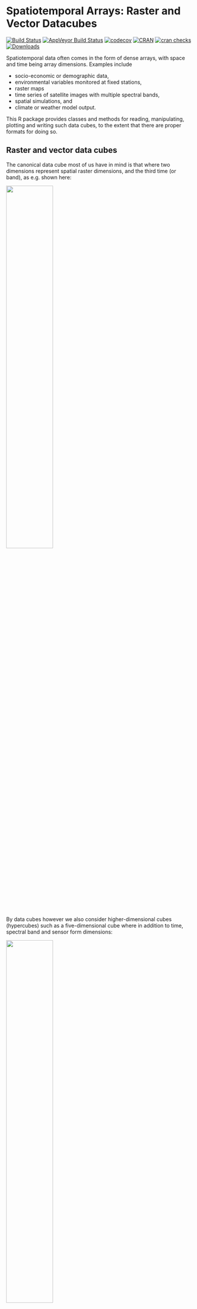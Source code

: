 
<!-- README.md is generated from README.Rmd. Please edit that file - rmarkdown::render('README.Rmd', output_format = 'github_document', output_file = 'README.md') -->
Spatiotemporal Arrays: Raster and Vector Datacubes
==================================================

[![Build Status](https://travis-ci.org/r-spatial/stars.png?branch=master)](https://travis-ci.org/r-spatial/stars) [![AppVeyor Build Status](https://ci.appveyor.com/api/projects/status/github/r-spatial/stars?branch=master&svg=true)](https://ci.appveyor.com/project/edzerpebesma/stars) [![codecov](https://codecov.io/gh/r-spatial/stars/branch/master/graph/badge.svg)](https://codecov.io/gh/r-spatial/stars) [![CRAN](http://www.r-pkg.org/badges/version/stars)](https://cran.r-project.org/package=stars) [![cran checks](https://cranchecks.info/badges/worst/stars)](https://cran.r-project.org/web/checks/check_results_stars.html) [![Downloads](http://cranlogs.r-pkg.org/badges/stars?color=brightgreen)](http://www.r-pkg.org/pkg/stars)

Spatiotemporal data often comes in the form of dense arrays, with space and time being array dimensions. Examples include

-   socio-economic or demographic data,
-   environmental variables monitored at fixed stations,
-   raster maps
-   time series of satellite images with multiple spectral bands,
-   spatial simulations, and
-   climate or weather model output.

This R package provides classes and methods for reading, manipulating, plotting and writing such data cubes, to the extent that there are proper formats for doing so.

Raster and vector data cubes
----------------------------

The canonical data cube most of us have in mind is that where two dimensions represent spatial raster dimensions, and the third time (or band), as e.g. shown here:

<img src="https://raw.githubusercontent.com/r-spatial/stars/master/images/cube1.png" width="50%" />

By data cubes however we also consider higher-dimensional cubes (hypercubes) such as a five-dimensional cube where in addition to time, spectral band and sensor form dimensions:

<img src="https://raw.githubusercontent.com/r-spatial/stars/master/images/cube2.png" width="50%" />

or lower-dimensional cubes such as a raster image:

``` r
suppressPackageStartupMessages(library(tidyverse))
library(stars)
# Loading required package: abind
# Loading required package: sf
# Linking to GEOS 3.7.0, GDAL 2.4.0, PROJ 5.2.0
tif = system.file("tif/L7_ETMs.tif", package = "stars")
read_stars(tif) %>%
  slice(index = 1, along = "band") %>%
  plot()
```

![](images/unnamed-chunk-3-1.png)

Raster data do not need to be regular and aligned with North/East, and package `stars` supports besides *regular* also *rotated*, *sheared*, *rectilinear* and *curvilinear* rasters:

![](images/unnamed-chunk-4-1.png)

Vector data cubes arise when we do not have two regularly discretized spatial dimensions, but a single dimension indicating spatial feature geometries, such as polygons (e.g. denoting administrative regions):

<img src="https://raw.githubusercontent.com/r-spatial/stars/master/images/cube3.png" width="50%" />

or points (e.g. denoting sensor locations):

<img src="https://raw.githubusercontent.com/r-spatial/stars/master/images/cube4.png" width="50%" />

NetCDF, GDAL
------------

`stars` provides two functions to read data: `read_ncdf` and `read_stars`, where the latter reads through GDAL. (In the future, both will be integrated in `read_stars`.) For reading NetCDF files, package `RNetCDF` is used, for reading through GDAL, package `sf` provides the binary linking to GDAL.

For vector and raster operations, `stars` uses as much as possible the routines available in GDAL and PROJ (e.g. `st_transform`, `rasterize`, `polygonize`, `warp`).

Out-of-memory (on-disk) rasters
-------------------------------

Package `stars` provides `stars_proxy` objects (currently only when read through GDAL), which contain only the dimensions metadata and pointers to the files on disk. These objects work lazily: reading and processing data is postponed to the moment that pixels are really needed (at plot time, or when writing to disk), and is done at the lowest spatial resolution possible that still fulfills the resolution of the graphics device. More details are found in the [stars proxy vignette](https://r-spatial.github.io/stars/articles/stars2.html).

The following methods are currently available for `stars_proxy` objects:

``` r
methods(class = "stars_proxy")
#  [1] [              adrop          aggregate      aperm         
#  [5] as.data.frame  c              coerce         dim           
#  [9] initialize     Math           merge          Ops           
# [13] plot           predict        print          show          
# [17] slotsFromS3    split          st_apply       st_as_stars   
# [21] st_crop        st_redimension write_stars   
# see '?methods' for accessing help and source code
```

Raster-vector example
---------------------

In the following, a curvilinear grid with hourly precipitation values of a hurricane is imported and the first 12 time steps are plotted:

``` r
library(stars)
suppressPackageStartupMessages(library(dplyr)) # for slice generic
prec_file = system.file("nc/test_stageiv_xyt.nc", package = "stars")
(prec = read_ncdf(prec_file, curvilinear = c("lon", "lat"), ignore_bounds = TRUE))
# Warning: Could not parse expression: '`kg` `m`^-2'. Returning as a single
# symbolic unit()
# stars object with 3 dimensions and 1 attribute
# attribute(s):
#  Total_precipitation_surface_1_Hour_Accumulation [kg/m^2]
#  Min.   :  0.000                                         
#  1st Qu.:  0.000                                         
#  Median :  0.750                                         
#  Mean   :  4.143                                         
#  3rd Qu.:  4.630                                         
#  Max.   :163.750                                         
# dimension(s):
#      from  to                  offset   delta                       refsys
# x       1  87                      NA      NA +proj=longlat +datum=WGS8...
# y       1 118                      NA      NA +proj=longlat +datum=WGS8...
# time    1  23 2018-09-13 18:30:00 UTC 1 hours                      POSIXct
#      point                         values    
# x       NA [87x118] -80.6113,...,-74.8822 [x]
# y       NA   [87x118] 32.4413,...,37.6193 [y]
# time    NA                           NULL    
# curvilinear grid
prec %>%
  slice(index = 1:12, along = "time") %>%
  plot(downsample = c(5, 5, 1))
```

![](images/unnamed-chunk-8-1.png)

and next, intersected with with the counties of North Carolina, where the maximum precipitation intensity was obtained per county, and plotted:

``` r
nc = sf::read_sf(system.file("gpkg/nc.gpkg", package = "sf"), "nc.gpkg")
nc = st_transform(nc, st_crs(prec)) # transform from NAD27 to WGS84
a = aggregate(prec, nc, max)
# although coordinates are longitude/latitude, st_intersects assumes that they are planar
# although coordinates are longitude/latitude, st_intersects assumes that they are planar
plot(a, max.plot = 23)
```

![](images/unnamed-chunk-9-1.png)

Other packages for data cubes
-----------------------------

### [`gdalcubes`](https://github.com/appelmar/gdalcubes_R/)

Package `gdalcubes` can be used to create data cubes (or functions from them) from image collections, sets of multi-band images with different

-   spatial resolution
-   spatial extent
-   coordinate reference systems (e.g., spread over multiple UTM zones)
-   observation times

and does this by resampling and/or aggregating over space and/or time; it heavily reuses GDAL VRT's and gdalwarp for spatial resampling and/or warping.

### [`ncdfgeom`](https://github.com/USGS-R/ncdfgeom)

`ncdfgeom` reads and writes vector data cubes from and to netcdf files in a standards-compliant way.

### [`raster`](https://github.com/rspatial/raster/)

Package `raster` is a powerful package for handling raster maps and stacks of raster maps both in memory and on disk, but does not address

-   non-raster time series,
-   rasters time series with multiple attributes,
-   rasters with mixed type attributes (e.g., numeric, logical and factor)
-   rectilinear or curvilinear rasters

A list of `stars` commands matching existing `raster` commands is found in this [wiki](https://github.com/r-spatial/stars/wiki/How-%60raster%60-functions-map-to-%60stars%60-functions). A list of translations in the opposite direction (from `stars` to `raster`) still needs to be made.

Other `stars` resources:
------------------------

-   blog posts: [first](http://r-spatial.org/r/2017/11/23/stars1.html), [second](https://www.r-spatial.org/r/2018/03/22/stars2.html), [third](https://www.r-spatial.org/r/2018/03/23/stars3.html)
-   vignettes: [first](https://r-spatial.github.io/stars/articles/stars1.html), [second](https://r-spatial.github.io/stars/articles/stars2.html), [third](https://r-spatial.github.io/stars/articles/stars3.html), [fourth](https://r-spatial.github.io/stars/articles/stars4.html), [fifth](https://r-spatial.github.io/stars/articles/stars5.html)
-   the original [R Consortium proposal](https://github.com/edzer/stars/blob/master/PROPOSAL.md).

### Acknowledgment

This project has been realized with financial [support](https://www.r-consortium.org/blog/2017/04/03/q1-2017-isc-grants) from the

<a href="https://www.r-consortium.org/projects/awarded-projects"> <img src="http://pebesma.staff.ifgi.de/RConsortium_Horizontal_Pantone.png" width="400"> </a>
